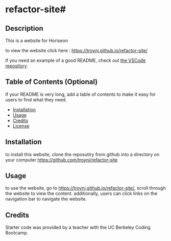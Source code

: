 # refactor-site#

## Description 
This is a website for Horiseon

to view the website click here : https://troynj.github.io/refactor-site/

If you need an example of a good README, check out [the VSCode repository](https://github.com/microsoft/vscode).


## Table of Contents (Optional)

If your README is very long, add a table of contents to make it easy for users to find what they need.

* [Installation](#installation)
* [Usage](#usage)
* [Credits](#credits)
* [License](#license)


## Installation

to install this website, clone the reposutiry from github into a directory on your computer
https://github.com/troynj/refactor-site


## Usage 

to use the website, go to https://troynj.github.io/refactor-site/, scroll through the website to view the content. additionally, users can click links on the navigation bar to navigate the website.



## Credits

Starter code was provided by a teacher with the UC Berkeley Coding Bootcamp.